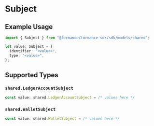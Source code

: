 # Subject

## Example Usage

```typescript
import { Subject } from "@formance/formance-sdk/sdk/models/shared";

let value: Subject = {
  identifier: "<value>",
  type: "<value>",
};
```

## Supported Types

### `shared.LedgerAccountSubject`

```typescript
const value: shared.LedgerAccountSubject = /* values here */
```

### `shared.WalletSubject`

```typescript
const value: shared.WalletSubject = /* values here */
```

